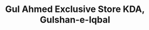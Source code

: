 ---
title: "Gul Ahmed Exclusive Store KDA, Gulshan-e-Iqbal"
url: /karachi/gul-ahmed-exclusive-store-kda-gulshan-e-iqbal/
shop: clothes
---